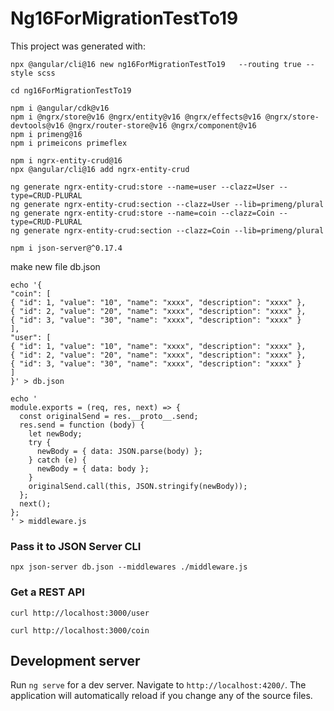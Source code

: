 # Ng16ForMigrationTestTo19

This project was generated with:

```console
npx @angular/cli@16 new ng16ForMigrationTestTo19   --routing true --style scss
```
```console
cd ng16ForMigrationTestTo19
```
```console
npm i @angular/cdk@v16
npm i @ngrx/store@v16 @ngrx/entity@v16 @ngrx/effects@v16 @ngrx/store-devtools@v16 @ngrx/router-store@v16 @ngrx/component@v16
npm i primeng@16
npm i primeicons primeflex
```
```console
npm i ngrx-entity-crud@16
npx @angular/cli@16 add ngrx-entity-crud
```
```console
ng generate ngrx-entity-crud:store --name=user --clazz=User --type=CRUD-PLURAL
ng generate ngrx-entity-crud:section --clazz=User --lib=primeng/plural
ng generate ngrx-entity-crud:store --name=coin --clazz=Coin --type=CRUD-PLURAL
ng generate ngrx-entity-crud:section --clazz=Coin --lib=primeng/plural
```

```console
npm i json-server@^0.17.4
```
make new file db.json
```console
echo '{
"coin": [
{ "id": 1, "value": "10", "name": "xxxx", "description": "xxxx" },
{ "id": 2, "value": "20", "name": "xxxx", "description": "xxxx" },
{ "id": 3, "value": "30", "name": "xxxx", "description": "xxxx" }
],
"user": [
{ "id": 1, "value": "10", "name": "xxxx", "description": "xxxx" },
{ "id": 2, "value": "20", "name": "xxxx", "description": "xxxx" },
{ "id": 3, "value": "30", "name": "xxxx", "description": "xxxx" }
]
}' > db.json
```

```console
echo '
module.exports = (req, res, next) => {
  const originalSend = res.__proto__.send;
  res.send = function (body) {
    let newBody;
    try {
      newBody = { data: JSON.parse(body) };
    } catch (e) {
      newBody = { data: body };
    }
    originalSend.call(this, JSON.stringify(newBody));
  };
  next();
};
' > middleware.js
```

### Pass it to JSON Server CLI
```console
npx json-server db.json --middlewares ./middleware.js
```
### Get a REST API
```console
curl http://localhost:3000/user
```
```console
curl http://localhost:3000/coin
```

## Development server
Run `ng serve` for a dev server. Navigate to `http://localhost:4200/`. The application will automatically reload if you change any of the source files.

